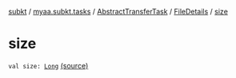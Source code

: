 [subkt](../../../index.md) / [myaa.subkt.tasks](../../index.md) / [AbstractTransferTask](../index.md) / [FileDetails](index.md) / [size](./size.md)

# size

`val size: `[`Long`](https://kotlinlang.org/api/latest/jvm/stdlib/kotlin/-long/index.html) [(source)](https://github.com/Myaamori/SubKt/blob/master/src/main/kotlin/myaa/subkt/tasks/tasks.kt#L1564)